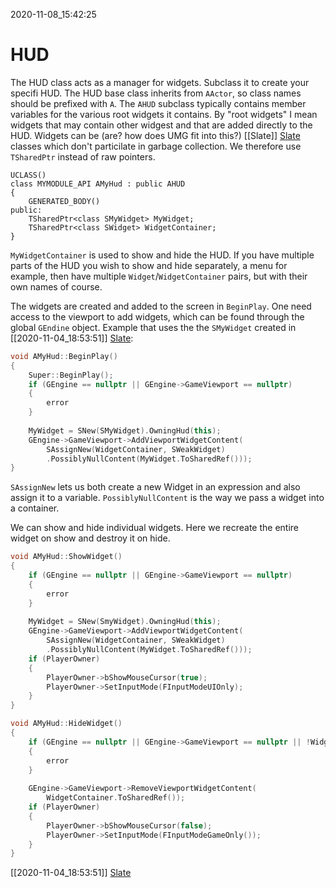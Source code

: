 2020-11-08_15:42:25

# HUD

The HUD class acts as a manager for widgets.
Subclass it to create your specifi HUD.
The HUD base class inherits from `AActor`, so class names should be prefixed with `A`.
The `AHUD` subclass typically contains member variables for the various root widgets it contains.
By "root widgets" I mean widgets that may contain other widgest and that are added directly to the HUD.
Widgets can be (are? how does UMG fit into this?) [[Slate]] [Slate](./Slate.md) classes which don't particilate in garbage collection.
We therefore use `TSharedPtr` instead of raw pointers.
```
UCLASS()
class MYMODULE_API AMyHud : public AHUD
{
    GENERATED_BODY()
public:
    TSharedPtr<class SMyWidget> MyWidget;
    TSharedPtr<class SWidget> WidgetContainer;
}
```
`MyWidgetContainer` is used to show and hide the HUD.
If you have multiple parts of the HUD you wish to show and hide separately, a menu for example, then have multiple `Widget`/`WidgetContainer` pairs, but with their own names of course.

The widgets are created and added to the screen in `BeginPlay`.
One need access to the viewport to add widgets, which can be found through the global `GEndine` object.
Example that uses the the `SMyWidget` created in [[2020-11-04_18:53:51]] [Slate](./Slate.md):
```c++
void AMyHud::BeginPlay()
{
    Super::BeginPlay();
    if (GEngine == nullptr || GEngine->GameViewport == nullptr)
    {
        error
    }
    
    MyWidget = SNew(SMyWidget).OwningHud(this);
    GEngine->GameViewport->AddViewportWidgetContent(
        SAssignNew(WidgetContainer, SWeakWidget)
        .PossiblyNullContent(MyWidget.ToSharedRef()));
}
```
`SAssignNew` lets us both create a new Widget in an expression and also assign it to a variable.
`PossiblyNullContent` is the way we pass a widget into a container.


We can show and hide individual widgets.
Here we recreate the entire widget on show and destroy it on hide.
```c++
void AMyHud::ShowWidget()
{
    if (GEngine == nullptr || GEngine->GameViewport == nullptr)
    {
        error
    }
    
    MyWidget = SNew(SmyWidget).OwningHud(this);
    GEngine->GameViewport->AddViewportWidgetContent(
        SAssignNew(WidgetContainer, SWeakWidget)
        .PossiblyNullContent(MyWidget.ToSharedRef()));
    if (PlayerOwner)
    {
        PlayerOwner->bShowMouseCursor(true);
        PlayerOwner->SetInputMode(FInputModeUIOnly);
    }
}

void AMyHud::HideWidget()
{
    if (GEngine == nullptr || GEngine->GameViewport == nullptr || !WidgetContainer.IsValid())
    {
        error
    }
    
    GEngine->GameViewport->RemoveViewportWidgetContent(
        WidgetContainer.ToSharedRef());
    if (PlayerOwner)
    {
        PlayerOwner->bShowMouseCursor(false);
        PlayerOwner->SetInputMode(FInputModeGameOnly());
    }
}
```

[[2020-11-04_18:53:51]] [Slate](./Slate.md)